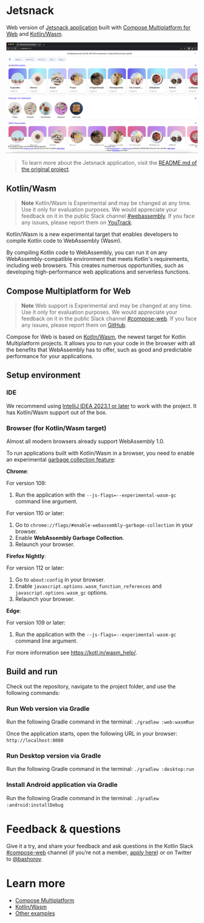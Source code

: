 # Jetsnack

Web version of [Jetsnack application](https://github.com/android/compose-samples/tree/main/Jetsnack) built with [Compose Multiplatform for Web](#compose-multiplatform-for-web) and [Kotlin/Wasm](#kotlinwasm).

![](screenshots/jetsnack.png)

> To learn more about the Jetsnack application, visit the [README.md of the original project](https://github.com/android/compose-samples/tree/main/Jetsnack).

## Kotlin/Wasm

> **Note**
> Kotlin/Wasm is Experimental and may be changed at any time. Use it only for evaluation purposes.
> We would appreciate your feedback on it in the public Slack channel [#webassembly](https://slack-chats.kotlinlang.org/c/webassembly).
> If you face any issues, please report them on [YouTrack](https://youtrack.jetbrains.com/issue/KT-56492).

Kotlin/Wasm is a new experimental target that enables developers to compile Kotlin code to WebAssembly (Wasm).

By compiling Kotlin code to WebAssembly, you can run it on any WebAssembly-compatible environment that meets Kotlin's requirements, including web browsers.
This creates numerous opportunities, such as developing high-performance web applications and serverless functions.

## Compose Multiplatform for Web

> **Note**
> Web support is Experimental and may be changed at any time. Use it only for evaluation purposes.
> We would appreciate your feedback on it in the public Slack channel [#compose-web](https://slack-chats.kotlinlang.org/c/compose-web).
> If you face any issues, please report them on [GitHub](https://github.com/JetBrains/compose-multiplatform/issues).

Compose for Web is based on [Kotlin/Wasm](https://kotl.in/wasm), the newest target for Kotlin Multiplatform projects.
It allows you to run your code in the browser with all the benefits that WebAssembly has to offer, such as good and predictable performance for your applications.

## Setup environment

### IDE

We recommend using [IntelliJ IDEA 2023.1 or later](https://www.jetbrains.com/idea/) to work with the project.
It has Kotlin/Wasm support out of the box.

### Browser (for Kotlin/Wasm target)

Almost all modern browsers already support WebAssembly 1.0.

To run applications built with Kotlin/Wasm in a browser, you need to enable an experimental [garbage collection feature](https://github.com/WebAssembly/gc):

**Chrome**:

For version 109:

  1. Run the application with the `--js-flags=--experimental-wasm-gc` command line argument.

For version 110 or later:

  1. Go to `chrome://flags/#enable-webassembly-garbage-collection` in your browser.
  2. Enable **WebAssembly Garbage Collection**.
  3. Relaunch your browser.

**Firefox Nightly**:

For version 112 or later:

1. Go to `about:config` in your browser.
2. Enable `javascript.options.wasm_function_references` and `javascript.options.wasm_gc` options.
3. Relaunch your browser.

**Edge**:

For version 109 or later:

1. Run the application with the `--js-flags=--experimental-wasm-gc` command line argument.

For more information see https://kotl.in/wasm_help/.

## Build and run

Check out the repository, navigate to the project folder, and use the following commands:

### Run Web version via Gradle

Run the following Gradle command in the terminal: `./gradlew :web:wasmRun`

Once the application starts, open the following URL in your browser: `http://localhost:8080`

### Run Desktop version via Gradle

Run the following Gradle command in the terminal: `./gradlew :desktop:run`

### Install Android application via Gradle

Run the following Gradle command in the terminal: `./gradlew :android:installDebug`

# Feedback & questions

Give it a try, and share your feedback and ask questions in the Kotlin Slack [#compose-web](https://slack-chats.kotlinlang.org/c/compose-web) channel (if you’re not a member, [apply here](https://kotl.in/slack)) or on Twitter to [@bashorov](https://twitter.com/bashorov).

# Learn more

* [Compose Multiplatform](https://github.com/JetBrains/compose-multiplatform/#compose-multiplatform)
* [Kotlin/Wasm](https://kotl.in/wasm/)
* [Other examples](../../../#examples)
